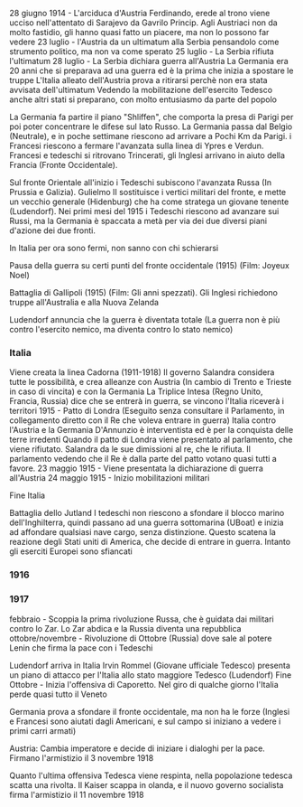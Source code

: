 28 giugno 1914 - L'arciduca d'Austria Ferdinando, erede al trono viene ucciso nell'attentato di Sarajevo da Gavrilo Princip. Agli Austriaci non da molto fastidio, gli hanno quasi fatto un piacere, ma non lo possono far vedere
23 luglio - l'Austria da un ultimatum alla Serbia pensandolo come strumento politico, ma non va come sperato
25 luglio - La Serbia rifiuta l'ultimatum
28 luglio - La Serbia dichiara guerra all'Austria
La Germania era 20 anni che si preparava ad una guerra ed è la prima che inizia a spostare le truppe
L'Italia alleato dell'Austria prova a ritirarsi perchè non era stata avvisata dell'ultimatum
Vedendo la mobilitazione dell'esercito Tedesco anche altri stati si preparano, con molto entusiasmo da parte del popolo

La Germania fa partire il piano "Shliffen", che comporta la presa di Parigi per poi poter concentrare le difese sul lato Russo. La Germania passa dal Belgio (Neutrale), e in poche settimane riescono ad arrivare a Pochi Km da Parigi. i Francesi riescono a fermare l'avanzata sulla linea di Ypres e Verdun. Francesi e tedeschi si ritrovano Trincerati, gli Inglesi arrivano in aiuto della Francia (Fronte Occidentale).

Sul fronte Orientale all'inizio i Tedeschi subiscono l'avanzata Russa (In Prussia e Galizia). Gulielmo II sostituisce i vertici militari del fronte, e mette un vecchio generale (Hidenburg) che ha come stratega un giovane tenente (Ludendorf). Nei primi mesi del 1915 i Tedeschi riescono ad avanzare sui Russi, ma la Germania è spaccata a metà per via dei due diversi piani d'azione dei due fronti.

In Italia per ora sono fermi, non sanno con chi schierarsi

Pausa della guerra su certi punti del fronte occidentale (1915) (Film: Joyeux Noel)

Battaglia di Gallipoli (1915) (Film: Gli anni spezzati). Gli Inglesi richiedono truppe all'Australia e alla Nuova Zelanda

Ludendorf annuncia che la guerra è diventata totale (La guerra non è più contro l'esercito nemico, ma diventa contro lo stato nemico)

### Italia
Viene creata la linea Cadorna (1911-1918)
Il governo Salandra considera tutte le possibilità, e crea alleanze con Austria (In cambio di Trento e Trieste in caso di vincita) e con la Germania
La Triplice Intesa (Regno Unito, Francia, Russia) dice che se entrerà in guerra, se vincono l'Italia riceverà i territori
1915 - Patto di Londra (Eseguito senza consultare il Parlamento, in collegamento diretto con il Re che voleva entrare in guerra)
Italia contro l'Austria e la Germania
D'Annunzio è interventista ed è per la conquista delle terre irredenti
Quando il patto di Londra viene presentato al parlamento, che viene rifiutato. Salandra da le sue dimissioni al re, che le rifiuta. Il parlamento vedendo che il Re è dalla parte del patto votano quasi tutti a favore.
23 maggio 1915 - Viene presentata la dichiarazione di guerra all'Austria
24 maggio 1915 - Inizio mobilitazioni militari

Fine Italia

Battaglia dello Jutland
I tedeschi non riescono a sfondare il blocco marino dell'Inghilterra, quindi passano ad una guerra sottomarina (UBoat) e inizia ad affondare qualsiasi nave cargo, senza distinzione. Questo scatena la reazione degli Stati uniti di America, che decide di entrare in guerra.
Intanto gli eserciti Europei sono sfiancati
### 1916

### 1917
febbraio - Scoppia la prima rivoluzione Russa, che è guidata dai militari contro lo Zar. Lo Zar abdica e la Russia diventa una repubblica
ottobre/novembre - Rivoluzione di Ottobre (Russia) dove sale al potere Lenin che firma la pace con i Tedeschi

Ludendorf arriva in Italia
Irvin Rommel (Giovane ufficiale Tedesco) presenta un piano di attacco per l'Italia allo stato maggiore Tedesco (Ludendorf)
Fine Ottobre - Inizia l'offensiva di Caporetto. Nel giro di qualche giorno l'Italia perde quasi tutto il Veneto

Germania prova a sfondare il fronte occidentale, ma non ha le forze (Inglesi e Francesi sono aiutati dagli Americani, e sul campo si iniziano a vedere i primi carri armati)

Austria: Cambia imperatore e decide di iniziare i dialoghi per la pace. Firmano l'armistizio il 3 novembre 1918

Quanto l'ultima offensiva Tedesca viene respinta, nella popolazione tedesca scatta una rivolta. Il Kaiser scappa in olanda, e il nuovo governo socialista firma l'armistizio il 11 novembre 1918